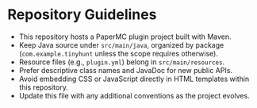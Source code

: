 # Repository Guidelines

- This repository hosts a PaperMC plugin project built with Maven.
- Keep Java source under `src/main/java`, organized by package (`com.example.tinyhunt` unless the scope requires otherwise).
- Resource files (e.g., `plugin.yml`) belong in `src/main/resources`.
- Prefer descriptive class names and JavaDoc for new public APIs.
- Avoid embedding CSS or JavaScript directly in HTML templates within this repository.
- Update this file with any additional conventions as the project evolves.

